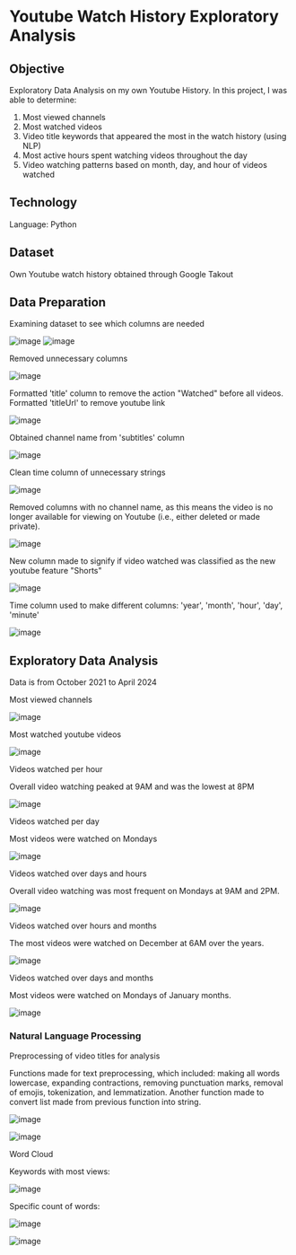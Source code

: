 # Youtube Watch History Exploratory Analysis
## Objective
Exploratory Data Analysis on my own Youtube History. In this project, I was able to determine:
1. Most viewed channels
2. Most watched videos
3. Video title keywords that appeared the most in the watch history (using NLP)
4. Most active hours spent watching videos throughout the day
5. Video watching patterns based on month, day, and hour of videos watched

## Technology
Language: Python

## Dataset
Own Youtube watch history obtained through Google Takout

## Data Preparation

Examining dataset to see which columns are needed

![image](https://github.com/ysasamson/YoutubeHistory/assets/145044637/f5004b24-37f3-4bcd-b8c4-76867a410291)
![image](https://github.com/ysasamson/YoutubeHistory/assets/145044637/0c12090d-78ca-48f3-a3a7-0f2f7f1f0bcb)

Removed unnecessary columns

![image](https://github.com/ysasamson/YoutubeHistory/assets/145044637/1c98c488-ea55-4eff-ba5e-65d210fd7e09)

Formatted 'title' column to remove the action "Watched" before all videos. Formatted 'titleUrl' to remove youtube link

![image](https://github.com/ysasamson/YoutubeHistory/assets/145044637/0d37aa9f-6430-45b9-ba0d-0d3eff463207)

Obtained channel name from 'subtitles' column

![image](https://github.com/ysasamson/YoutubeHistory/assets/145044637/552eeed0-e7cb-4451-8428-aedb9bb8cfd2)

Clean time column of unnecessary strings

![image](https://github.com/ysasamson/YoutubeHistory/assets/145044637/6bef1f5c-0ed5-42d1-8bc6-377667ead297)

Removed columns with no channel name, as this means the video is no longer available for viewing on Youtube (i.e., either deleted or made private).

![image](https://github.com/ysasamson/YoutubeHistory/assets/145044637/181aa31e-8724-40c2-aee9-310f558cf6cf)

New column made to signify if video watched was classified as the new youtube feature "Shorts"

![image](https://github.com/ysasamson/YoutubeHistory/assets/145044637/f7063ae5-3c2e-4371-ae68-bfe882f2508d)

Time column used to make different columns: 'year', 'month', 'hour', 'day', 'minute'

![image](https://github.com/ysasamson/YoutubeHistory/assets/145044637/b6528316-3018-44de-b872-3cf2f458eb8a)

## Exploratory Data Analysis
Data is from October 2021 to April 2024

Most viewed channels

![image](https://github.com/ysasamson/YoutubeHistory/assets/145044637/de2de52f-12a9-49d0-bd80-9f47305d1dac)

Most watched youtube videos

![image](https://github.com/ysasamson/YoutubeHistory/assets/145044637/6b9b864f-215e-4c9f-8bcb-33cf4fef8987)

Videos watched per hour

Overall video watching peaked at 9AM and was the lowest at 8PM

![image](https://github.com/ysasamson/YoutubeHistory/assets/145044637/8b6046d0-bd45-413d-932e-047822779114)

Videos watched per day

Most videos were watched on Mondays

![image](https://github.com/ysasamson/YoutubeHistory/assets/145044637/105ccb91-0da7-46e8-a165-c5ebf863790d)

Videos watched over days and hours

Overall video watching was most frequent on Mondays at 9AM and 2PM.

![image](https://github.com/ysasamson/YoutubeHistory/assets/145044637/f91f8255-235e-469d-96a4-27ef6c1721db)

Videos watched over hours and months

The most videos were watched on December at 6AM over the years.

![image](https://github.com/ysasamson/YoutubeHistory/assets/145044637/9715b453-b29f-4a34-aa42-d6bf3cbb5c9b)

Videos watched over days and months

Most videos were watched on Mondays of January months.

![image](https://github.com/ysasamson/YoutubeHistory/assets/145044637/2aaf66a4-84a4-435f-8e2a-e27f6cf114f4)

### Natural Language Processing
Preprocessing of video titles for analysis

Functions made for text preprocessing, which included: making all words lowercase, expanding contractions, removing punctuation marks, removal of emojis, tokenization, and lemmatization. Another function made to convert list made from previous function into string. 

![image](https://github.com/ysasamson/YoutubeHistory/assets/145044637/23f77ad3-4e77-4215-a129-0e9ad4056a3c)
  
![image](https://github.com/ysasamson/YoutubeHistory/assets/145044637/5312ea5e-32e9-45dd-9dab-603bc7369cec)

Word Cloud

Keywords with most views:

![image](https://github.com/ysasamson/YoutubeHistory/assets/145044637/d7d38769-47b4-444d-854a-82e9fa8c6bd6)


Specific count of words:

![image](https://github.com/ysasamson/YoutubeHistory/assets/145044637/672111b9-3323-4d40-87fe-f14f34d1f72f)

![image](https://github.com/ysasamson/YoutubeHistory/assets/145044637/93c6fdc5-c429-4721-a534-3ba152753282)

